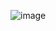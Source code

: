 ![image](https://github.com/zhaung921/openfind-training/assets/94048436/f648913e-b3e3-41bd-bd58-34a997bb37a0)



